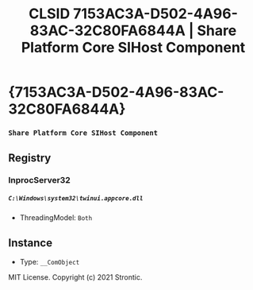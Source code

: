 ﻿---
title: "CLSID 7153AC3A-D502-4A96-83AC-32C80FA6844A | Share Platform Core SIHost Component"
excerpt: What is COM-Object CLSID 7153AC3A-D502-4A96-83AC-32C80FA6844A?
---

# {7153AC3A-D502-4A96-83AC-32C80FA6844A}

### `Share Platform Core SIHost Component`

## Registry


### InprocServer32

##### `C:\Windows\system32\twinui.appcore.dll`
* ThreadingModel: `Both`

## Instance

* Type: `__ComObject`

MIT License. Copyright (c) 2021 Strontic.


